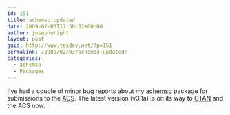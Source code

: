 ```yaml
---
id: 151
title: achemso updated
date: 2009-02-03T17:30:32+00:00
author: josephwright
layout: post
guid: http://www.texdev.net/?p=151
permalink: /2009/02/03/achemso-updated/
categories:
  - achemso
  - Packages
---
```

I've had a couple of minor bug reports about my [achemso](https://ctan.org/pkg/achemso) package for submissions to the [ACS](http://pubs.acs.org). The latest version (v3.1a) is on its way to [CTAN](https://www.ctan.org) and the ACS now.
